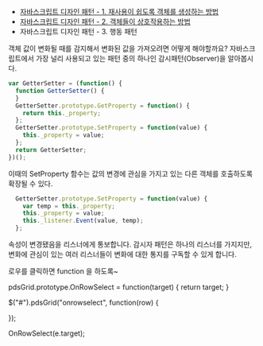 - [자바스크립트 디자인 패턴 - 1. 재사용이 쉽도록 객체를 생성하는 방법](https://github.com/SooJungChae/TIL/blob/master/20180523_js_pattern.md)
- [자바스크립트 디자인 패턴 - 2. 객체들이 상호작용하는 방법](https://github.com/SooJungChae/TIL/blob/master/20180525_js_pattern2.md)
- 자바스크립트 디자인 패턴 - 3. 행동 패턴

객체 값이 변화될 때를 감지해서 변화된 값을 가져오려면 어떻게 해야할까요?
자바스크립트에서 가장 널리 사용되고 있는 패턴 중의 하나인 감시패턴(Observer)을 알아봅시다.

```javascript
var GetterSetter = (function() {
  function GetterSetter() {
  }
  GetterSetter.prototype.GetProperty = function() {
    return this._property;
  };
  GetterSetter.prototype.SetProperty = function(value) {
    this._property = value;
  };
  return GetterSetter;
})();
```

이때의 SetProperty 함수는 값의 변경에 관심을 가지고 있는 다른 객체를 호출하도록 확장될 수 있다.

```javascript
  GetterSetter.prototype.SetProperty = function(value) {
    var temp = this._property;
    this._property = value;
    this._listener.Event(value, temp);
  };
```

속성이 변경됐음을 리스너에게 통보합니다.
감시자 패턴은 하나의 리스너를 가지지만, 변화에 관심이 있는 여러 리스너들이 변화에 대한 통지를 구독할 수 있게 합니다.

로우를 클릭하면 function 을 하도록~

pdsGrid.prototype.OnRowSelect = function(target) {
  return target;
}

$("#").pdsGrid("onrowselect", function(row) {
  
});

OnRowSelect(e.target);



